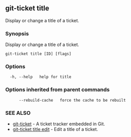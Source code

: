## git-ticket title

Display or change a title of a ticket.

### Synopsis

Display or change a title of a ticket.

```
git-ticket title [ID] [flags]
```

### Options

```
  -h, --help   help for title
```

### Options inherited from parent commands

```
      --rebuild-cache   force the cache to be rebuilt
```

### SEE ALSO

* [git-ticket](git-ticket.md)	 - A ticket tracker embedded in Git.
* [git-ticket title edit](git-ticket_title_edit.md)	 - Edit a title of a ticket.


